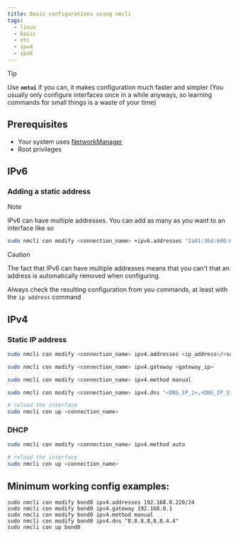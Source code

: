 ```yaml
---
title: Basic configurations using nmcli
tags:
  - linux
  - basic
  - etc
  - ipv4
  - ipv6
---
```

> [!TIP]
> Use **`nmtui`** if you can, it makes configuration much faster and simpler
> (You usually only configure interfaces once in a while anyways, so learning commands for small things is a waste of your time)

Prerequisites
---
- Your system uses [NetworkManager](https://wiki.archlinux.org/title/NetworkManager)
- Root privileges

IPv6
---
### Adding a static address

> [!NOTE]  
> IPv6 can have multiple addresses. You can add as many as you want to an interface like so

```bash
sudo nmcli con modify <connection_name> +ipv6.addresses "2a01:36d:600:692e::220/64"
```

> [!CAUTION]  
> The fact that IPv6 can have multiple addresses means that you can't that an address is automatically removed when configuring. 
> 
> Always check the resulting configuration from you commands, at least with the `ip address` command

IPv4
---

### Static IP address
```bash
sudo nmcli con modify <connection_name> ipv4.addresses <ip_address>/<subnet_mask>
```

```bash
sudo nmcli con modify <connection_name> ipv4.gateway <gateway_ip>
```

```bash
sudo nmcli con modify <connection_name> ipv4.method manual
```

```bash
sudo nmcli con modify <connection_name> ipv4.dns "<DNS_IP_1>,<DNS_IP_2>,<and so on>"
```

```bash
# reload the interface
sudo nmcli con up <connection_name>
```

### DHCP

```bash
sudo nmcli con modify <connection_name> ipv4.method auto
```

```bash
# reload the interface
sudo nmcli con up <connection_name>
```

Minimum working config examples:
---
```
sudo nmcli con modify bond0 ipv4.addresses 192.168.0.220/24
sudo nmcli con modify bond0 ipv4.gateway 192.168.0.1
sudo nmcli con modify bond0 ipv4.method manual
sudo nmcli con modify bond0 ipv4.dns "8.8.8.8,8.8.4.4"
sudo nmcli con up bond0
```